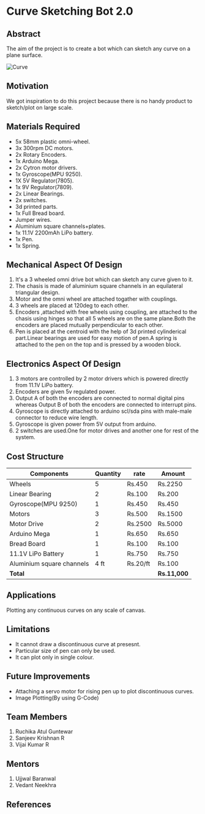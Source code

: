 # Curve Sketching Bot 2.0
## Abstract

The aim of the project is to create a bot which can sketch any curve on a plane surface.  

 ![Curve](https://github.com/R-VijaiKumar/Curve-Sketching-2.0/blob/master/images%20and%20videos/images/3.JPG)


## Motivation

We got inspiration to do this project because there is no handy product to sketch/plot on large scale.


## Materials Required

* 5x 58mm plastic omni-wheel.
* 3x 300rpm DC motors.
* 2x Rotary Encoders.
* 1x Arduino Mega.
* 2x Cytron motor drivers.
* 1x Gyroscope(MPU 9250).
* 1X 5V Regulator(7805).
* 1x 9V Regulator(7809).
* 2x Linear Bearings.
* 2x switches.
* 3d printed parts.
* 1x Full Bread board.
* Jumper wires.
* Aluminium square channels+plates.
* 1x 11.1V 2200mAh LiPo battery.
* 1x Pen.
* 1x Spring.

## Mechanical Aspect Of Design

1.  It's a 3 wheeled omni drive bot which can sketch any curve given to it. 
2.  The chasis is made of aluminium square channels in an equilateral triangular design. 
3.  Motor and the omni wheel are attached togather with couplings. 
4.  3 wheels are placed at 120deg to each other. 
5.  Encoders ,attached with free wheels using coupling, are attached to the chasis using hinges so that all 5 wheels are on the same plane.Both the encoders are placed mutually perpendicular to each other.
6. Pen is placed at the centroid with the help of 3d printed cylinderical part.Linear bearings are used for easy motion of pen.A spring is attached to the pen on the top and is pressed by a wooden block.

## Electronics Aspect Of Design

1.  3 motors are controlled by 2 motor drivers which is powered directly from 11.1V LiPo battery.
2.  Encoders are given 5v regulated power.
3.  Output A of both the encoders are connected to normal digital pins whereas Output B of both the encoders are connected to interrupt pins.
4.  Gyroscope is directly attached to arduino scl/sda pins with male-male connector to reduce wire length.
5.  Gyroscope is given power from 5V output from arduino.
6.  2 switches are used.One for motor drives and another one for rest of the system.

## Cost Structure 

|Components|Quantity|rate|Amount|
|----------|--------|----|------|
|Wheels|5|Rs.450|Rs.2250|
|Linear Bearing|2|Rs.100|Rs.200|
|Gyroscope(MPU 9250)|1|Rs.450|Rs.450|
|Motors|3|Rs.500|Rs.1500|
|Motor Drive|2|Rs.2500|Rs.5000|
|Arduino Mega|1|Rs.650|Rs.650|
|Bread Board|1|Rs.100|Rs.100|
|11.1V LiPo Battery|1|Rs.750|Rs.750|
|Aluminium square channels|4 ft|Rs.20/ft|Rs.100|
|**Total**|||**Rs.11,000**|
## Applications

Plotting any continuous curves on any scale of canvas.

## Limitations

*  It cannot draw a discontinuous curve at presesnt.
*  Particular size of pen can only be used.
*  It can plot only in single colour.

## Future Improvements

*  Attaching a servo motor for rising pen up to plot discontinuous curves.
*  Image Plotting(By using G-Code)

## Team Members
1.  Ruchika Atul Guntewar
2.  Sanjeev Krishnan R
3.  Vijai Kumar R

## Mentors

1.  Ujjwal Baranwal
2.  Vedant Neekhra

## References
 
